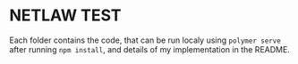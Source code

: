 NETLAW TEST
===========

Each folder contains the code, that can be run localy using `polymer serve` after running `npm install`, and details of my implementation in the README. 